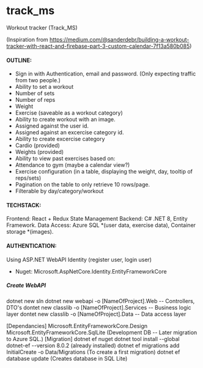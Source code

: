 # track_ms
Workout tracker 
(Track_MS)

(Inspiration from https://medium.com/@sanderdebr/building-a-workout-tracker-with-react-and-firebase-part-3-custom-calendar-7f13a580b085)

#### OUTLINE:

- Sign in with Authentication, email and password. (Only expecting traffic from two people.)
- Ability to set a workout
-   Number of sets
-   Number of reps
-   Weight
-   Exercise (saveable as a workout category)
- Ability to create workout with an image.
-   Assigned against the user id.
-   Assigned against an excercise category id.
- Ability to create excercise category
-   Cardio (provided)
-   Weights (provided)
- Ability to view past exercises based on:
-   Attendance to gym (maybe a calendar view?)
-   Exercise configuration (in a table, displaying the weight, day, tooltip of reps/sets)
-   Pagination on the table to only retrieve 10 rows/page.
-   Filterable by day/category/workout

#### TECHSTACK:

Frontend: React + Redux State Management
Backend: C# .NET 8, Entity Framework. 
Data Access: Azure SQL *(user data, exercise data), Container storage *(images). 

#### AUTHENTICATION:

Using ASP.NET WebAPI Identity (register user, login user)
- Nuget: Microsoft.AspNetCore.Identity.EntityFrameworkCore

##### Create WebAPI
dotnet new sln
dotnet new webapi -o [NameOfProject].Web -- Controllers, DTO's
dontet new classlib -o [NameOfProject].Services -- Business logic layer
dontet new classlib -o [NameOfProject].Data -- Data access layer

[Dependancies]
Microsoft.EntityFrameworkCore.Design
Microsoft.EntityFrameworkCore.SqlLite (Development DB -- Later migration to Azure SQL.)
[Migration]
dotnet ef nuget
dotnet tool install --global dotnet-ef --version 8.0.2 (already installed)
dotnet ef migrations add InitialCreate -o Data/Migrations (To create a first migration)
dotnet ef database update (Creates database in SQL Lite)